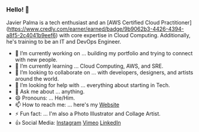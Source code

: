 ### Hello! 👋

<!--
**imjavierpalma/imjavierpalma** is a ✨ _special_ ✨ repository because its `README.md` (this file) appears on your GitHub profile.

Here are some ideas to get you started:
-->

Javier Palma is a tech enthusiast and an [AWS Certified Cloud Practitioner] (https://www.credly.com/earner/earned/badge/9b9062b3-4426-4394-a8f5-2c4041b9eef6) with core expertise in Cloud Computing. Additionally, he's training to be an IT and DevOps Engineer.

- 🔭 I’m currently working on ... building my portfolio and trying to connect with new people.
- 🌱 I’m currently learning ... Cloud Computing, AWS, and SRE.
- 👯 I’m looking to collaborate on ... with developers, designers, and artists around the world.
- 🤔 I’m looking for help with ... everything about starting in Tech.
- 💬 Ask me about ... anything.
- 😄 Pronouns: ... He/Him.
- 📫 How to reach me: ... here's my [Website](https://www.javierpalma.co)
- ⚡ Fun fact: ... I'm also a Photo Illustrator and Collage Artist.
- :+1: Social Media: [Instagram](https://instagram.com/imjavierpalma)
                    [Vimeo](https://vimeo.com/imjavierpalma)
                    [LinkedIn](https://www.linkedin.com/in/imjavierpalma)
              
